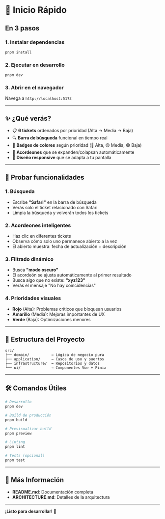 # 🚀 Inicio Rápido

## En 3 pasos

### 1. Instalar dependencias

```bash
pnpm install
```

### 2. Ejecutar en desarrollo

```bash
pnpm dev
```

### 3. Abrir en el navegador

Navega a `http://localhost:5173`

---

## ✨ ¿Qué verás?

- 📋 **6 tickets** ordenados por prioridad (Alta → Media → Baja)
- 🔍 **Barra de búsqueda** funcional en tiempo real
- 🎨 **Badges de colores** según prioridad (🔴 Alta, 🟡 Media, 🟢 Baja)
- 📂 **Acordeones** que se expanden/colapsan automáticamente
- 📱 **Diseño responsive** que se adapta a tu pantalla

---

## 🧪 Probar funcionalidades

### 1. Búsqueda
- Escribe **"Safari"** en la barra de búsqueda
- Verás solo el ticket relacionado con Safari
- Limpia la búsqueda y volverán todos los tickets

### 2. Acordeones inteligentes
- Haz clic en diferentes tickets
- Observa cómo solo uno permanece abierto a la vez
- El abierto muestra: fecha de actualización + descripción

### 3. Filtrado dinámico
- Busca **"modo oscuro"**
- El acordeón se ajusta automáticamente al primer resultado
- Busca algo que no existe: **"xyz123"**
- Verás el mensaje "No hay coincidencias"

### 4. Prioridades visuales
- **Rojo** (Alta): Problemas críticos que bloquean usuarios
- **Amarillo** (Media): Mejoras importantes de UX
- **Verde** (Baja): Optimizaciones menores

---

## 📂 Estructura del Proyecto

```
src/
├── domain/          → Lógica de negocio pura
├── application/     → Casos de uso y puertos
├── infrastructure/  → Repositorios y datos
└── ui/              → Componentes Vue + Pinia
```

---

## 🛠️ Comandos Útiles

```bash
# Desarrollo
pnpm dev

# Build de producción
pnpm build

# Previsualizar build
pnpm preview

# Linting
pnpm lint

# Tests (opcional)
pnpm test
```

---

## 📖 Más Información

- **README.md**: Documentación completa
- **ARCHITECTURE.md**: Detalles de la arquitectura

---

**¡Listo para desarrollar! 🎉**
